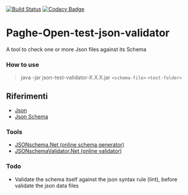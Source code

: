 [![Build Status](https://travis-ci.org/iubar/po-test-json-validator.svg?branch=master)](https://travis-ci.org/iubar/po-test-json-validator)
[![Codacy Badge](https://api.codacy.com/project/badge/Grade/629e2af7ae1e4f839dbb560fd3e32aa2)](https://www.codacy.com/app/Iubar/po-test-json-validator?utm_source=github.com&amp;utm_medium=referral&amp;utm_content=iubar/po-test-json-validator&amp;utm_campaign=Badge_Grade)

# Paghe-Open-test-json-validator
A tool to check one or more Json files against its Schema

### How to use
 
> java -jar json-test-validator-X.X.X.jar ```<schema-file>``` ```<test-folder>```

## Riferimenti
- [Json](http://www.json.org/json-it.html)
- [Json Schema](https://json-schema.org)

### Tools
- [JSONschema.Net (online schema generator)](https://jsonschema.net)
- [JSONschemaValidator.Net (online validator)](https://www.jsonschemavalidator.net/)

### Todo
 - Validate the schema itself against the json syntax rule (lint), before validate the json data files
